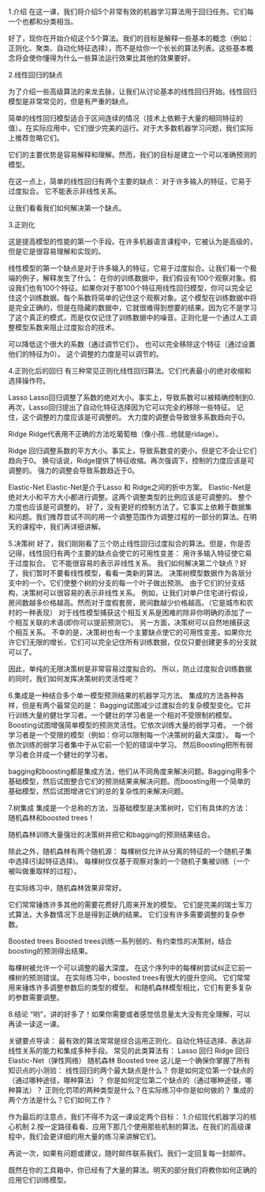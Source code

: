 1.介绍
在这一课，我们将介绍5个非常有效的机器学习算法用于回归任务。它们每一个也都和分类相当。

好了，现你在开始介绍这个5个算法。我们的目标是解释一些基本的概念（例如：正则化、聚类、自动化特征选择），而不是给你一个长长的算法列表。这些基本概念将会使你懂得为什么一些算法运行效果比其他的效果要好。

2.线性回归的缺点

为了介绍一些高级算法的来龙去脉，让我们从讨论基本的线性回归开始。线性回归模型是非常常见的，但是有严重的缺点。

简单的线性回归模型适合于区间连续的情况（技术上依赖于大量的相同特征的值）。在实际应用中，它们很少完美的运行。对于大多数机器学习问题，我们实际上推荐忽略它们。

它们的主要优势是容易解释和理解。然而，我们的目标是建立一个可以准确预测的模型。

在这一点上，简单的线性回归有两个主要的缺点：
  对于许多输入的特征，它易于过度拟合。
  它不能表示非线性关系。

让我们看看我们如何解决第一个缺点。

3.正则化

这是提高模型的性能的第一个手段。在许多机器语言课程中，它被认为是高级的，但是它是很容易理解和实现的。

线性模型的第一个缺点是对于许多输入的特征，它易于过度拟合。让我们看一个极端的例子，解释发生了什么：
  在你的训练数据中，我们假设有100个观察对象。假设我们也有100个特征。如果你对于那100个特征用线性回归模型，你可以完全记住这个训练数据。每个系数将简单的记住这个观察对象。这个模型在训练数据中将是完全正确的，但是在隐藏的数据中，它就很难得到想要的结果。因为它不是学习了这个真正的模式，而是仅仅记住了训练数据中的噪音。正则化是一个通过人工调整模型系数来阻止过度拟合的技术。
  
  可以降低这个很大的系数（通过调节它们）。
  也可以完全移除这个特征（通过设置他们的特征为0）。
  这个调整的力度是可以调节的。

4.正则化后的回归
有三种常见正则化线性回归算法。它们代表最小的绝对收缩和选择操作符。

Lasso
Lasso回归调整了系数的绝对大小。事实上，导致系数可以被精确控制到0.
再次，Lasso回归提出了自动化特征选择因为它可以完全的移除一些特征。
记住，这个调整的力度应该是可调整的。
大力度的调整会导致很多系数趋向于0。

Ridge
Ridge代表用不正确的方法吃葡萄柚（像小孩...他就是ridage）。

Ridge 回归调整系数的平方大小。事实上，导致系数变的更小，但是它不会让它们趋向于0。
换句话说，Ridge提供了特征收缩。再次强调下，控制的力度应该是可调整的。
强力的调整会导致系数趋近于0。

Elastic-Net
Elastic-Net是介于Lasso 和 Ridge之间的折中方案。
Elastic-Net是绝对大小和平方大小都进行调整。这两个调整类型的比例应该是可调整的。
整个力度也应该是可调整的。
好了，没有更好的控制方法了。它事实上依赖于数据集和问题。我们推荐尝试不同的用一个调整范围作为调整过程的一部分的算法。在明天的课程中，我们再详细讲解。

5.决策树
好了，我们刚刚看了三个防止线性回归过度拟合的算法。但是，你是否记得，线性回归有两个主要的缺点会使它的可用性变差：
  用许多输入特征使它易于过度拟合。
  它不能很容易的表示非线性关系。
我们如何解决第二个缺点？好了，我们暂时不要看线性模型，看看一类新的算法。
决策树模型数据作为各层分支中的一个。它们使整个树的分支的每一个叶子做出预测。
由于它们的分支结构，决策树可以很容易的表示非线性关系。
例如，让我们对单户住宅进行假设，房间数越多价格越高。然而对于度假套房，房间数越少价格越高。（它是城市和农村的一种表现）
对于线性模型捕获这个相互关系是困难的除非你明确的添加了一个相互关联的术语(即你可以提前预测它)。
另一方面，决策树可以自然地捕获这个相互关系。
不幸的是，决策树也有一个主要缺点使它的可用性变差。如果你允许它们无限的增长，它们可以完全记住所有训练数据，仅仅只要创建更多的分支就可以了。

因此，单纯的无限决策树是非常容易过度拟合的。
所以，防止过度拟合训练数据的同时，我们如何发挥决策树的灵活性呢？

6.集成是一种结合多个单一模型预测结果的机器学习方法。
集成的方法各种各样，但是有两个最常见的是：
Bagging试图减少过渡拟合的复杂模型变化。它并行训练大量的健壮学习者。一个健壮的学习者是一个相对不受限制的模型。
Boosting试图增强简单模型的预测灵活性。它依次训练大量的弱学习者。
一个弱学习者是一个受限的模型（例如：你可以限制每一个决策树的最大深度）。
每一个依次训练的弱学习者集中于从它前一个犯的错误中学习。
然后Boosting把所有弱学习者合并成一个健壮的学习者。

bagging和boosting都是集成方法，他们从不同角度来解决问题。Bagging用多个基础模型，然后试图整合它们的预测结果来解决问题。而boosting用一个简单的基础模型，然后试图增进它们的总的复杂性的来解决问题。

7.树集成
集成是一个总称的方法，当基础模型是决策树时，它们有具体的方法：随机森林和boosted trees！

随机森林训练大量强壮的决策树并把它和bagging的预测结果结合。

除此之外，随机森林有两个随机源：
每棵树仅允许从分离的特征的一个随机子集中选择(引起特征选择)。
每棵树仅仅基于观察对象的一个随机子集被训练（一个被叫做重取样的过程）。

在实际练习中，随机森林效果非常好。

它们常常锤炼许多其他的需要花费好几周来开发的模型。
它们是完美的瑞士军刀式算法，大多数情况下总是得到正确的结果。
它们没有许多需要调整的复杂参数。

Boosted trees
Boosted trees训练一系列弱的、有约束性的决策树，结合boosting的预测得出结果。

每棵树被允许一个可以调整的最大深度。
在这个序列中的每棵树尝试纠正它前一棵树的预测错误。
在实际练习中，boosted trees有很大的提升空间。
它们常常用来锤炼许多调整参数后的类型的模型。
和随机森林模型相比，它们有更多复杂的参数需要调整。

8.结论
“哟”，讲的好多了！如果你需要或者感觉信息量太大没有完全理解，可以再读一读这一课。

关键要点导读：
  最有效的算法常常是综合运用正则化、自动化特征选择、表达非线性关系的能力和集成多种手段。
  常见的此类算法有：
    Lasso 回归
    Ridge 回归
    Elastic-Net（弹性网络）
    随机森林
    Boosted tree
  这儿是一个确保你掌握了所有知识点的小测验：
  线性回归的两个最大缺点是什么？
  你是如何定位第一个缺点的（通过哪种途径，哪种算法）？
  你是如何定位第二个缺点的（通过哪种途径，哪种算法）？
  正则化罚项的两种类型是什么？在实际练习中你是如何做的？
  集成的两个方法是什么？它们如何工作？

作为最后的注意点，我们不得不为这一课设定两个目标：
1.介绍现代机器学习的核心机制
2.按一定路径看看、应用下那几个使用那些机制的算法。在我们的高级课程中，我们会更详细的用大量的练习来讲解它们。

再说一次，如果有问题或建议，随时邮件联系我们。我们一定回复每一封邮件。

既然在你的工具箱中，你已经有了大量的算法。明天的部分我们将教你如何正确的应用它们训练模型。

